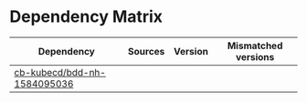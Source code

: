 # Dependency Matrix

Dependency | Sources | Version | Mismatched versions
---------- | ------- | ------- | -------------------
[cb-kubecd/bdd-nh-1584095036](https://github.com/cb-kubecd/bdd-nh-1584095036.git) |  | []() | 

